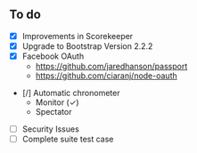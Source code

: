 ## To do
- [x] Improvements in Scorekeeper
- [x] Upgrade to Bootstrap Version 2.2.2
- [x] Facebook OAuth
    * https://github.com/jaredhanson/passport 
    * https://github.com/ciaranj/node-oauth
- [/] Automatic chronometer
    * Monitor (✓) 
    * Spectator
- [ ] Security Issues
- [ ] Complete suite test case
